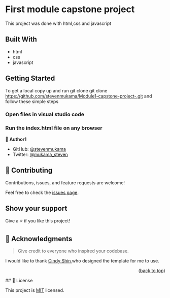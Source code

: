 # First module capstone project
This project was done with html,css and javascript 

## Built With

- html
- css
- javascript


## Getting Started

To get a local copy up and run git clone git clone https://github.com/stevenmukama/Module1-capstone-project-.git and follow these simple steps

### Open files in visual studio code

### Run the index.html file on any browser


👤 **Author1**

- GitHub: [@stevenmukama](https://github.com/stevenmukama)
- Twitter: [@mukama_steven](https://twitter.com/mukama_steven)

## 🤝 Contributing

Contributions, issues, and feature requests are welcome!

Feel free to check the [issues page](../../issues/).

## Show your support

Give a ⭐️ if you like this project!

## 🙏 Acknowledgments

<a name="acknowledgements"></a>

> Give credit to everyone who inspired your codebase.

I would like to thank [Cindy Shin ](https://www.behance.net/gallery/29845175/CC-Global-Summit-20150) who designed the template for me to use.

<p align="right">(<a href="#readme-top">back to top</a>)</p>
## 📝 License

This project is [MIT](./MIT.md) licensed.




